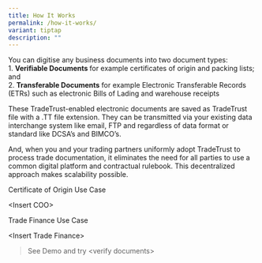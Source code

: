 ```yaml
---
title: How It Works
permalink: /how-it-works/
variant: tiptap
description: ""
---
```

<p>You can digitise any business documents into two document types:
<br>1. <strong>Verifiable Documents&nbsp;</strong>for example certificates
of origin and packing lists; and
<br>2. <strong>Transferable Documents</strong>&nbsp;for example Electronic
Transferable Records (ETRs) such as electronic Bills of Lading and warehouse
receipts</p>
<p>These TradeTrust-enabled electronic documents are saved as TradeTrust
file with a .TT file extension. They can be transmitted via your existing
data interchange system like email, FTP and regardless of data format or
standard like DCSA’s and BIMCO’s.</p>
<p>And, when you and your trading partners uniformly adopt TradeTrust to
process trade documentation, it eliminates the need for all parties to
use a common digital platform and contractual rulebook. This decentralized
approach makes scalability possible.</p>
<p></p>
<p>Certificate of Origin Use Case</p>
<p>&lt;Insert COO&gt;</p>
<p></p>
<p>Trade Finance Use Case</p>
<p>&lt;Insert Trade Finance&gt;</p>
<p></p>
<p></p>
<p></p>
<p></p>
<blockquote>
<p>See Demo and try &lt;verify documents&gt;</p>
</blockquote>
<p></p>